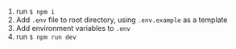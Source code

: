 1. run `$ npm i`
2. Add `.env` file to root directory, using `.env.example` as a template
3. Add environment variables to `.env`
4. run `$ npm run dev`
